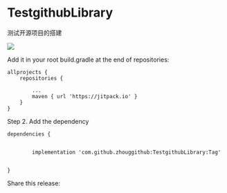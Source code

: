 # TestgithubLibrary
测试开源项目的搭建

[![](https://jitpack.io/v/zhouggithub/TestgithubLibrary.svg)](https://jitpack.io/#zhouggithub/TestgithubLibrary)

Add it in your root build.gradle at the end of repositories:

	allprojects {
		repositories {
		
			...
			maven { url 'https://jitpack.io' }
		}
	}
Step 2. Add the dependency

	dependencies {
	
	
	        implementation 'com.github.zhouggithub:TestgithubLibrary:Tag'
		
		
	}
Share this release:
